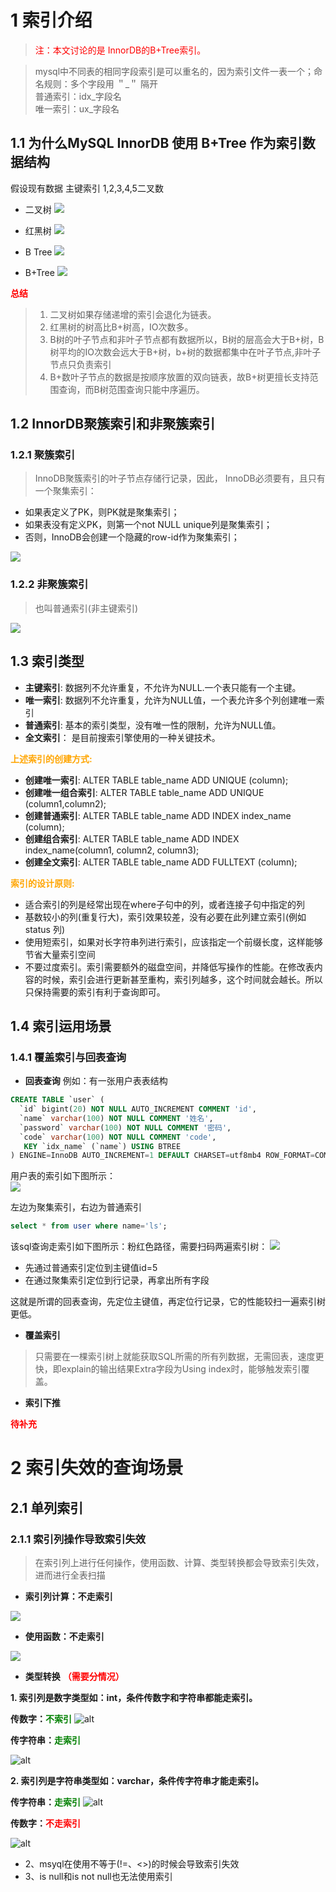 # 1 索引介绍
> <font color='red'>注：本文讨论的是 InnorDB的B+Tree索引。</font>
 
> mysql中不同表的相同字段索引是可以重名的，因为索引文件一表一个；命名规则：多个字段用 ＂_＂ 隔开  
> 普通索引：idx_字段名  
> 唯一索引：ux_字段名  

## 1.1 为什么MySQL InnorDB 使用 B+Tree 作为索引数据结构
假设现有数据 主键索引 1,2,3,4,5二叉数

- 二叉树
![](images/ecsjg.png)

- 红黑树
![](images/hhsjg.png)

- B Tree
![](images/b%20tree.png)

- B+Tree
![](images/b+tree.png)

**<font color='red'>总结</font>**
> 1. 二叉树如果存储递增的索引会退化为链表。
> 1. 红黑树的树高比B+树高，IO次数多。
> 1. B树的叶子节点和非叶子节点都有数据所以，B树的层高会大于B+树，B树平均的IO次数会远大于B+树，b+树的数据都集中在叶子节点,非叶子节点只负责索引
> 1. B+数叶子节点的数据是按顺序放置的双向链表，故B+树更擅长支持范围查询，而B树范围查询只能中序遍历。


## 1.2 InnorDB聚簇索引和非聚簇索引
### 1.2.1 聚簇索引

> InnoDB聚簇索引的叶子节点存储行记录，因此， InnoDB必须要有，且只有一个聚集索引：

* 如果表定义了PK，则PK就是聚集索引；
* 如果表没有定义PK，则第一个not NULL unique列是聚集索引；
* 否则，InnoDB会创建一个隐藏的row-id作为聚集索引；

![](images/jucusuoy.png)

### 1.2.2 非聚簇索引

> 也叫普通索引(非主键索引)

![](images/fjcsypng.png)


## 1.3 索引类型

* **主键索引**: 数据列不允许重复，不允许为NULL.一个表只能有一个主键。
* **唯一索引**: 数据列不允许重复，允许为NULL值，一个表允许多个列创建唯一索引
* **普通索引**: 基本的索引类型，没有唯一性的限制，允许为NULL值。
* **全文索引**： 是目前搜索引擎使用的一种关键技术。

**<font color='orange'>上述索引的创建方式:</font>**

* **创建唯一索引**:  ALTER TABLE table_name ADD UNIQUE (column); 
* **创建唯一组合索引**:  ALTER TABLE table_name ADD UNIQUE (column1,column2); 
* **创建普通索引**:  ALTER TABLE table_name ADD INDEX index_name (column); 
* **创建组合索引**: ALTER TABLE table_name ADD INDEX index_name(column1, column2, column3); 
* **创建全文索引**: ALTER TABLE table_name ADD FULLTEXT (column); 


**<font color='orange'>索引的设计原则:</font>**

* 适合索引的列是经常出现在where子句中的列，或者连接子句中指定的列
* 基数较小的列(重复行大)，索引效果较差，没有必要在此列建立索引(例如 status 列)
* 使用短索引，如果对长字符串列进行索引，应该指定一个前缀长度，这样能够节省大量索引空间
* 不要过度索引。索引需要额外的磁盘空间，并降低写操作的性能。在修改表内容的时候，索引会进行更新甚至重构，索引列越多，这个时间就会越长。所以只保持需要的索引有利于查询即可。


## 1.4 索引运用场景

### 1.4.1 覆盖索引与回表查询

- **回表查询**
例如：有一张用户表表结构
```sql
CREATE TABLE `user` (
  `id` bigint(20) NOT NULL AUTO_INCREMENT COMMENT 'id',
  `name` varchar(100) NOT NULL COMMENT '姓名',
  `password` varchar(100) NOT NULL COMMENT '密码',
  `code` varchar(100) NOT NULL COMMENT 'code',
   KEY `idx_name` (`name`) USING BTREE
) ENGINE=InnoDB AUTO_INCREMENT=1 DEFAULT CHARSET=utf8mb4 ROW_FORMAT=COMPACT COMMENT='用户表';
```
用户表的索引如下图所示：  
![](images/fgsy.png)

左边为聚集索引，右边为普通索引

```sql
select * from user where name='ls';
```
该sql查询走索引如下图所示：粉红色路径，需要扫码两遍索引树：
![](images/sycxgc.png)

* 先通过普通索引定位到主键值id=5
* 在通过聚集索引定位到行记录，再拿出所有字段

这就是所谓的回表查询，先定位主键值，再定位行记录，它的性能较扫一遍索引树更低。


- **覆盖索引**
> 只需要在一棵索引树上就能获取SQL所需的所有列数据，无需回表，速度更快，即explain的输出结果Extra字段为Using index时，能够触发索引覆盖。

- **索引下推**

**<font color='red'>待补充</font>**



# 2 索引失效的查询场景

## 2.1 单列索引

### 2.1.1 索引列操作导致索引失效

> 在索引列上进行任何操作，使用函数、计算、类型转换都会导致索引失效，进而进行全表扫描

- **索引列计算：不走索引**

![](images/syjs.png)

- **使用函数：不走索引**

![](images/shjsf.png)

- **类型转换** **<font color='red'>（需要分情况）</font>**

**1. 索引列是数字类型如：int，条件传数字和字符串都能走索引。**


**传数字：<font color='green'>不索引</font>**
![alt](images/szsy_sz.png)


**传字符串：<font color='green'>走索引</font>** 

![alt](images/szsy_zf.png)

**2. 索引列是字符串类型如：varchar，条件传字符串才能走索引。**


**传字符串：<font color='green'>走索引</font>**
![alt](images/zfsy_zf.png)


**传数字：<font color='red'>不走索引</font>**

![alt](images/zfsy_sz.png)

- 2、msyql在使用不等于(!=、<>)的时候会导致索引失效
- 3、is null和is not null也无法使用索引
